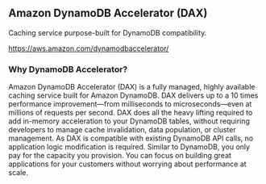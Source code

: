 ## Amazon DynamoDB Accelerator (DAX)

Caching service purpose-built for DynamoDB compatibility.


https://aws.amazon.com/dynamodbaccelerator/

### Why DynamoDB Accelerator?

Amazon DynamoDB Accelerator (DAX) is a fully managed, highly available caching service built for Amazon DynamoDB. DAX delivers up to a 10 times performance improvement—from milliseconds to microseconds—even at millions of requests per second. DAX does all the heavy lifting required to add in-memory acceleration to your DynamoDB tables, without requiring developers to manage cache invalidation, data population, or cluster management. As DAX is compatible with existing DynamoDB API calls, no application logic modification is required. Similar to DynamoDB, you only pay for the capacity you provision. You can focus on building great applications for your customers without worrying about performance at scale.

